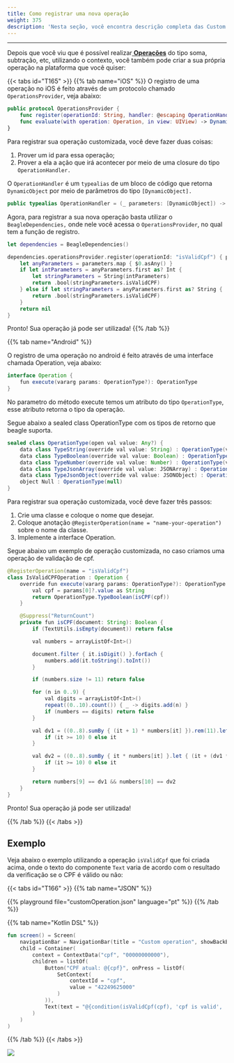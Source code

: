 ```yaml
---
title: Como registrar uma nova operação
weight: 375
description: 'Nesta seção, você encontra descrição completa das Custom Operations.'
---
```


---

Depois que você viu que é possível realizar[ **Operações**](/pt/docs/api/contexto/operações) do tipo soma, subtração, etc, utilizando o contexto, você também pode criar a sua própria operação na plataforma que você quiser: 

{{< tabs id="T165" >}}
{{% tab name="iOS" %}}
O registro de uma operação no iOS é feito através de um protocolo chamado `OperationsProvider`, veja abaixo:

```swift
public protocol OperationsProvider {
    func register(operationId: String, handler: @escaping OperationHandler)
    func evaluate(with operation: Operation, in view: UIView) -> DynamicObject
}
```

Para registrar sua operação customizada, você deve fazer duas coisas:

1. Prover um id para essa operação;
2. Prover a ela a ação que irá acontecer por meio de uma closure do tipo `OperationHandler.`

O `OperationHandler` é um `typealias` de um bloco de código que retorna `DynamicObject` por meio de parâmetros do tipo `[DynamicObject].`

```swift
public typealias OperationHandler = (_ parameters: [DynamicObject]) -> DynamicObject
```

Agora, para registrar a sua nova operação basta utilizar o `BeagleDependencies,` onde nele você acessa o `OperationsProvider`, no qual tem a função de registro.

```swift
let dependencies = BeagleDependencies()

dependencies.operationsProvider.register(operationId: "isValidCpf") { parameters in
    let anyParameters = parameters.map { $0.asAny() }
    if let intParameters = anyParameters.first as? Int {
        let stringParameters = String(intParameters)
        return .bool(stringParameters.isValidCPF)
    } else if let stringParameters = anyParameters.first as? String {
        return .bool(stringParameters.isValidCPF)
    }
    return nil
}
```

Pronto! Sua operação já pode ser utilizada!
{{% /tab %}}

{{% tab name="Android" %}}

O registro de uma operação no android é feito através de uma interface chamada Operation, veja abaixo:

```java
interface Operation {
    fun execute(vararg params: OperationType?): OperationType
}
```
No parametro do método execute temos um atributo do tipo `OperationType`, esse atributo retorna o tipo da operação.

Segue abaixo a sealed class OperationType com os tipos de retorno que beagle suporta.

```java 
sealed class OperationType(open val value: Any?) {
    data class TypeString(override val value: String) : OperationType(value)
    data class TypeBoolean(override val value: Boolean) : OperationType(value)
    data class TypeNumber(override val value: Number) : OperationType(value)
    data class TypeJsonArray(override val value: JSONArray) : OperationType(value)
    data class TypeJsonObject(override val value: JSONObject) : OperationType(value)
    object Null : OperationType(null)
}
```

Para registrar sua operação customizada, você deve fazer três passos:

1. Crie uma classe e coloque o nome que desejar.
2. Coloque anotação `@RegisterOperation(name = "name-your-operation")` sobre o nome da classe.
2. Implemente a interface Operation.

Segue abaixo um exemplo de operação customizada, no caso criamos uma operação de validação de cpf.

```java
@RegisterOperation(name = "isValidCpf")
class IsValidCPFOperation : Operation {
    override fun execute(vararg params: OperationType?): OperationType {
        val cpf = params[0]?.value as String
        return OperationType.TypeBoolean(isCPF(cpf))
    }

    @Suppress("ReturnCount")
    private fun isCPF(document: String): Boolean {
        if (TextUtils.isEmpty(document)) return false

        val numbers = arrayListOf<Int>()

        document.filter { it.isDigit() }.forEach {
            numbers.add(it.toString().toInt())
        }

        if (numbers.size != 11) return false

        for (n in 0..9) {
            val digits = arrayListOf<Int>()
            repeat((0..10).count()) { _ -> digits.add(n) }
            if (numbers == digits) return false
        }

        val dv1 = ((0..8).sumBy { (it + 1) * numbers[it] }).rem(11).let {
            if (it >= 10) 0 else it
        }

        val dv2 = ((0..8).sumBy { it * numbers[it] }.let { (it + (dv1 * 9)).rem(11) }).let {
            if (it >= 10) 0 else it
        }

        return numbers[9] == dv1 && numbers[10] == dv2
    }
}
```
Pronto! Sua operação já pode ser utilizada!

{{% /tab %}}
{{< /tabs >}}

## Exemplo

Veja abaixo o exemplo utilizando a operação `isValidCpf` que foi criada acima, onde o texto do componente `Text` varia de acordo com o resultado da verificação se o CPF é válido ou não:

{{< tabs id="T166" >}}
{{% tab name="JSON" %}}
<!-- json-playground:customOperation.json
{
  "_beagleComponent_" : "beagle:screenComponent",
  "navigationBar" : {
    "title" : "Custom operation",
    "showBackButton" : true
  },
  "child" : {
    "_beagleComponent_" : "beagle:container",
    "children" : [ {
      "_beagleComponent_" : "beagle:button",
      "text" : "CPF atual: @{cpf}",
      "onPress" : [ {
        "_beagleAction_" : "beagle:setContext",
        "contextId" : "cpf",
        "value" : "42249625000"
      } ]
    }, {
      "_beagleComponent_" : "beagle:text",
      "text" : "@{condition(isValidCpf(cpf), 'cpf is valid', 'cpf is not valid')}"
    } ],
    "context" : {
      "id" : "cpf",
      "value" : "00000000000"
    }
  }
}
-->
{{% playground file="customOperation.json" language="pt" %}}
{{% /tab %}}

{{% tab name="Kotlin DSL" %}}
```kotlin
fun screen() = Screen(
    navigationBar = NavigationBar(title = "Custom operation", showBackButton = true),
    child = Container(
        context = ContextData("cpf", "00000000000"),
        children = listOf(
            Button("CPF atual: @{cpf}", onPress = listOf(
                SetContext(
                    contextId = "cpf",
                    value = "42249625000"
                )
            )),
            Text(text = "@{condition(isValidCpf(cpf), 'cpf is valid', 'cpf is not valid')}")
        )
    )
)
```
{{% /tab %}}
{{< /tabs >}}

![](/customoperation.gif)
